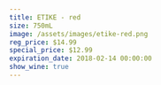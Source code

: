 ```yaml
---
title: ETIKE - red
size: 750mL
image: /assets/images/etike-red.png
reg_price: $14.99
special_price: $12.99
expiration_date: 2018-02-14 00:00:00
show_wine: true
---
```



